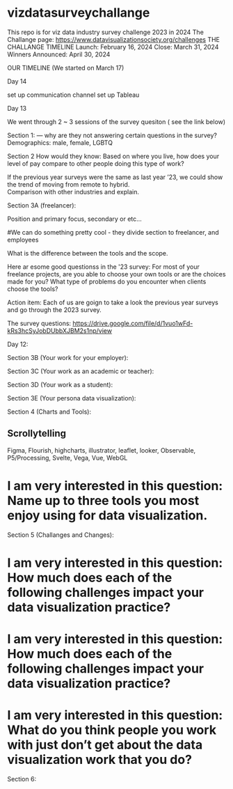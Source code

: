 # vizdatasurveychallange
This repo is for viz data industry survey challenge 2023 in 2024
The Challange page: https://www.datavisualizationsociety.org/challenges
THE CHALLANGE TIMELINE
Launch: February 16, 2024
Close: March 31, 2024
Winners Announced: April 30, 2024

OUR TIMELINE (We started on March 17)

Day 14 

set up communication channel
set up Tableau

Day 13

We went through 2 ~ 3 sessions of the survey quesiton ( see the link below)

Section 1:
— why are they not answering certain questions in the survey?
Demographics: male, female, LGBTQ

Section 2 
How would they know:
Based on where you live, how does your level of pay compare to other people doing this type of work?

If the previous year surveys were the same as last year ’23, we could show the trend of moving from  remote to hybrid.  
Comparison with other industries and explain.

Section 3A (freelancer):

Position and primary focus, secondary or etc…

#We can do something pretty cool -   they divide section to freelancer, and employees

What is the difference between the tools and the scope.

Here ar esome good questionss in the '23 survey:
  For most of your freelance projects, are you able to choose your own tools or are the choices made for you?
  What type of problems do you encounter when clients choose the tools?

Action item:
Each of us are goign to take a look the previous year surveys and go through the 2023 survey.


The survey questions: https://drive.google.com/file/d/1vuo1wFd-kRs3hcSyJobDUbbXJBM2s1np/view

Day 12:

Section 3B (Your work for your employer): 

Section 3C (Your work as an academic or teacher):

Section 3D (Your work as a student):

Section 3E (Your persona data visualization):

Section 4 (Charts and Tools):

Scrollytelling
--

Figma, Flourish, highcharts, illustrator, leaflet, looker, Observable, P5/Processing, Svelte, Vega, Vue, WebGL  

# I am very interested in this question: Name up to three tools you most enjoy using for data visualization.

Section 5 (Challanges and Changes):

# I am very interested in this question: How much does each of the following challenges impact your data visualization practice?

#  I am very interested in this question: How much does each of the following challenges impact your data visualization practice?

#  I am very interested in this question:  What do you think people you work with just don’t get about the data visualization work that you do?


Section 6: 


